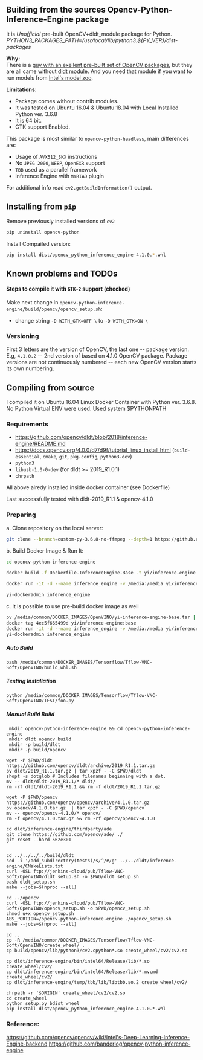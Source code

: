 

## Building from the sources Opencv-Python-Inference-Engine package

It is *Unofficial* pre-built OpenCV+dldt_module package for Python.
*PYTHON3_PACKAGES_PATH=/usr/local/lib/python3.${PY_VER}/dist-packages*

**Why:**  
There is a [guy with an exellent pre-built set of OpenCV packages](https://github.com/skvark/opencv-python), but they are all came without [dldt module](https://github.com/opencv/dldt). And you need that module if you want to run models from [Intel's model zoo](https://github.com/opencv/open_model_zoo/).

**Limitations**:
+ Package comes without contrib modules.
+ It was tested on Ubuntu 16.04 & Ubuntu 18.04 with Local Installed Python ver. 3.6.8
+ It is 64 bit.
+ GTK support Enabled.

This package is most similar to `opencv-python-headless`, main differences are:
+ Usage of `AVX512_SKX` instructions
+ No `JPEG 2000`, `WEBP`, `OpenEXR` support
+ `TBB` used as a parallel framework
+ Inference Engine with `MYRIAD` plugin

For additional info read `cv2.getBuildInformation()` output.

## Installing from `pip`

Remove previously installed versions of `cv2`

```bash
pip uninstall opencv-python
```
Install Compailed version:

```bash
pip install dist/opencv_python_inference_engine-4.1.0.*.whl
```

## Known problems and TODOs

#### Steps to compile it with `GTK-2` support (checked)

Make next change in `opencv-python-inference-engine/build/opencv/opencv_setup.sh`:
+ change string `-D WITH_GTK=OFF \`  to `-D WITH_GTK=ON \`

### Versioning

First 3 letters are the version of OpenCV, the last one -- package version. E.g, `4.1.0.2` -- 2nd version of based on 4.1.0 OpenCV package. Package versions are not continuously numbered -- each new OpenCV version starts its own numbering.


## Compiling from source

I compiled it on Ubuntu 16.04 Linux Docker Container with Python ver. 3.6.8.
No Python Virtual ENV were used. Used system $PYTHONPATH

### Requirements

+ <https://github.com/opencv/dldt/blob/2018/inference-engine/README.md> 
+ <https://docs.opencv.org/4.0.0/d7/d9f/tutorial_linux_install.html> (`build-essential`, `cmake`, `git`, `pkg-config`, `python3-dev`)
+ `python3`
+ `libusb-1.0-0-dev` (for dldt  >= 2019_R1.0.1)
+ `chrpath`

All above alredy installed inside docker container (see Dockerfile)

Last successfully tested with dldt-2019_R1.1 & opencv-4.1.0

### Preparing

a. Clone repository on the local server:
```bash
git clone --branch=custom-py-3.6.8-no-ffmpeg --depth=1 https://github.com/igor71/opencv-python-inference-engine
```
b. Build Docker Image & Run It:

```bash
cd opencv-python-inference-engine
 
docker build -f Dockerfile-InferenceEngine-Base -t yi/inference-engine:base .

docker run -it -d --name inference_engine -v /media:/media yi/inference-engine:base

yi-dockeradmin inference_engine
```
c. It is possible to use pre-build docker image as well

```bash
pv /media/common/DOCKER_IMAGES/OpenVINO/yi-inference-engine-base.tar | docker load
docker tag 4ec5f665499d yi/inference-engine:base
docker run -it -d --name inference_engine -v /media:/media yi/inference-engine:base
yi-dockeradmin inference_engine
```

##### Auto Build

```
bash /media/common/DOCKER_IMAGES/Tensorflow/Tflow-VNC-Soft/OpenVINO/build_whl.sh
```

##### Testing Installation
```
python /media/common/DOCKER_IMAGES/Tensorflow/Tflow-VNC-Soft/OpenVINO/TEST/foo.py
```

##### Manual Build Build

```
 mkdir opencv-python-inference-engine && cd opencv-python-inference-engine
 mkdir dldt opencv build
 mkdir -p build/dldt
 mkdir -p build/opencv
 
wget -P $PWD/dldt https://github.com/opencv/dldt/archive/2019_R1.1.tar.gz
pv dldt/2019_R1.1.tar.gz | tar xpzf - -C $PWD/dldt
shopt -s dotglob # Includes filenames beginning with a dot.
mv -- dldt/dldt-2019_R1.1/* dldt/
rm -rf dldt/dldt-2019_R1.1 && rm -f dldt/2019_R1.1.tar.gz

wget -P $PWD/opencv https://github.com/opencv/opencv/archive/4.1.0.tar.gz
pv opencv/4.1.0.tar.gz  | tar xpzf - -C $PWD/opencv
mv -- opencv/opencv-4.1.0/* opencv/
rm -f opencv/4.1.0.tar.gz && rm -rf opencv/opencv-4.1.0

cd dldt/inference-engine/thirdparty/ade
git clone https://github.com/opencv/ade/ ./
git reset --hard 562e301


cd ../../../../build/dldt
sed -i '/add_subdirectory(tests)/s/^/#/g' ../../dldt/inference-engine/CMakeLists.txt
curl -OSL ftp://jenkins-cloud/pub/Tflow-VNC-Soft/OpenVINO/dldt_setup.sh -o $PWD/dldt_setup.sh
bash dldt_setup.sh
make --jobs=$(nproc --all)

cd ../opencv
curl -OSL ftp://jenkins-cloud/pub/Tflow-VNC-Soft/OpenVINO/opencv_setup.sh -o $PWD/opencv_setup.sh
chmod u+x opencv_setup.sh
ABS_PORTION=/opencv-python-inference-engine ./opencv_setup.sh
make --jobs=$(nproc --all)

cd ..
cp -R /media/common/DOCKER_IMAGES/Tensorflow/Tflow-VNC-Soft/OpenVINO/create_wheel/ .
cp build/opencv/lib/python3/cv2.cpython*.so create_wheel/cv2/cv2.so

cp dldt/inference-engine/bin/intel64/Release/lib/*.so create_wheel/cv2/
cp dldt/inference-engine/bin/intel64/Release/lib/*.mvcmd create_wheel/cv2/
cp dldt/inference-engine/temp/tbb/lib/libtbb.so.2 create_wheel/cv2/

chrpath -r '$ORIGIN' create_wheel/cv2/cv2.so
cd create_wheel
python setup.py bdist_wheel
pip install dist/opencv_python_inference_engine-4.1.0.*.whl
``` 

### Reference:
https://github.com/opencv/opencv/wiki/Intel's-Deep-Learning-Inference-Engine-backend
https://github.com/banderlog/opencv-python-inference-engine
